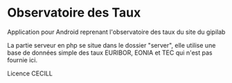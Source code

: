 # Observatoire des Taux

Application pour Android reprenant l'observatoire des taux du site du gipilab


La partie serveur en php se situe dans le dossier "server", elle utilise une base de données simple
des taux EURIBOR, EONIA et TEC qui n'est pas fournie ici.


Licence CECILL
